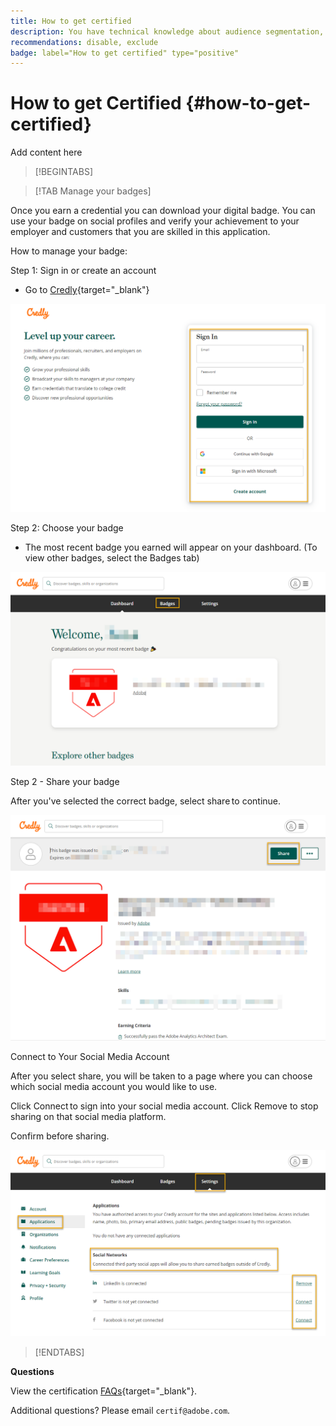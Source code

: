 ```yaml
---
title: How to get certified
description: You have technical knowledge about audience segmentation, destination exports, and activation on real time basis for unified profiles that adhere to data and privacy regulations, customer data platforms (CDP) and knowledge of Adobe Experience Platform.
recommendations: disable, exclude
badge: label="How to get certified" type="positive"
---
```

# How to get Certified {#how-to-get-certified}

  Add content here

  >[!BEGINTABS]

>[!TAB Manage your badges]

Once you earn a credential you can download your digital badge. You can use your badge on social profiles and verify your achievement to your employer and customers that you are skilled in this application.

How to manage your badge:

Step 1: Sign in or create an account

* Go to [Credly](https://www.certmetrics.com/adobe/candidate/acclaim_sso.aspx?redirect=yes){target="_blank"}

![Credly Badge](/help/certifications/assets/credly_signin.png)

Step 2: Choose your badge

* The most recent badge you earned will appear on your dashboard. (To view other badges, select the Badges tab)

![Credly Badge](/help/certifications/assets/credly_badges.png)

Step 2 - Share your badge

After you've selected the correct badge, select share to continue. 

![Credly Badge](/help/certifications/assets/credly_share.png)

Connect to Your Social Media Account 

After you select share, you will be taken to a page where you can choose which social media account you would like to use. 

Click Connect to sign into your social media account. Click Remove to stop sharing on that social media platform. 

Confirm before sharing. 

![Credly Badge](/help/certifications/assets/credly_share_2.png)

>[!ENDTABS]

**Questions**

View the certification [FAQs](https://solutionpartners.adobe.com/solution-partners/training_and_certification/certification/certification_faq.html#){target="_blank"}.

Additional questions? Please email `certif@adobe.com`.
